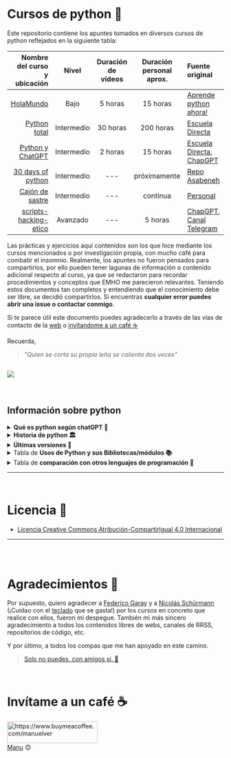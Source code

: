 # Cursos de python 🐍 

Este repositorio contiene los apuntes tomados en diversos cursos de python reflejados en la siguiente tabla:

|                          Nombre del curso <br> y ubicación |   Nivel    | Duración <br> de vídeos | Duración <br> personal aprox. | Fuente original                                                                                         |
| ---------------------------------------------------------: | :--------: | :---------------------: | :---------------------------: | :------------------------------------------------------------------------------------------------------ |
|                         [HolaMundo](./HolaMundo/README.md) |    Bajo    |         5 horas         |           15 horas            | [Aprende python ahora!](https://www.youtube.com/watch?v=tQZy0U8s9LY&ab_channel=HolaMundo)               |
|                   [Python total](./python-total/README.md) | Intermedio |        30 horas         |           200 horas           | [Escuela Directa](https://www.udemy.com/course/python-total)                                            |
|             [Python y ChatGPT](./python-chatgpt/README.md) | Intermedio |         2 horas         |           15 horas            | [Escuela Directa](https://www.udemy.com/course/python-chatgpt/), [ChapGPT](https://www.chat.openai.com) |
|         [30 days of python](./30-days-of-python/README.md) | Intermedio |           ---           |         próximamente          | [Repo Asabeneh](https://github.com/Asabeneh/30-Days-Of-Python)                                          |
|                   [Cajón de sastre](./catch-all/README.md) | Intermedio |           ---           |           continua            | [Personal](https://vergaracarmona.es)                                                                   |
| [scripts-hacking-etico](./scripts-hacking-etico/README.md) |  Avanzado  |           ---           |            5 horas            | [ChapGPT](https://www.chat.openai.com), [Canal Telegram](https://t.me/seguridadinformatic4)             |

Las prácticas y ejercicios aquí contenidos son los que hice mediante los cursos mencionados o por investigación propia, con mucho café para combatir el insomnio. Realmente, los apuntes no fueron pensados para compartirlos, por ello pueden tener lagunas de información o contenido adicional respecto al curso, ya que se redactaron para recordar procedimientos y conceptos que EMHO me parecieron relevantes. Teniendo estos documentos tan completos y entendiendo que el conocimiento debe ser libre, se decidió compartirlos. Si encuentras **cualquier error puedes abrir una issue o contactar conmigo**.

Si te parece útil este documento puedes agradecerlo a través de las vías de contacto de la [web](https://vergaracarmona.es) o [invítandome a un café ☕️](#invítame-a-un-café)

Recuerda, 

> *"Quien se corta su propia leña se calienta dos veces"* 

![](https://media.giphy.com/media/KAq5w47R9rmTuvWOWa/giphy.gif)
---
<br>

## Información sobre python
<details>
<summary><strong> Qué es python según chatGPT 🤖</strong></summary>


Python es un lenguaje de programación interpretado y de alto nivel. Python se destaca por su sintaxis clara y legible, lo que lo hace muy accesible tanto para principiantes como para programadores experimentados.

Una de las características distintivas de Python es su enfoque en la legibilidad del código, lo que se conoce como el principio "bello es mejor que feo" (beautiful is better than ugly). Esto se logra mediante el uso de una sintaxis clara y estructurada que facilita la comprensión y el mantenimiento del código.

Python es un lenguaje multipropósito, lo que significa que se puede utilizar para una amplia variedad de aplicaciones, como desarrollo web, análisis de datos, inteligencia artificial, automatización de tareas, desarrollo de juegos y más. Tiene una amplia biblioteca estándar que proporciona módulos y funciones para realizar diversas tareas comunes, lo que facilita el desarrollo de aplicaciones sin tener que escribir todo desde cero.

Una de las razones por las que Python ha ganado popularidad es su comunidad activa y su ecosistema de paquetes. Existen numerosas bibliotecas y marcos de trabajo desarrollados por la comunidad que amplían las capacidades de Python en diferentes áreas, como Django para desarrollo web, NumPy y pandas para análisis de datos, TensorFlow y PyTorch para aprendizaje automático, entre otros.

Además, Python es conocido por ser un lenguaje fácil de aprender y utilizar. Su sintaxis intuitiva y legible permite a los programadores escribir código de manera más rápida y eficiente, lo que reduce el tiempo de desarrollo y facilita la colaboración en proyectos.

En resumen, Python es un lenguaje de programación de alto nivel, interpretado y fácil de aprender que se utiliza ampliamente en una variedad de aplicaciones, desde desarrollo web hasta análisis de datos e inteligencia artificial. Su enfoque en la legibilidad del código y su comunidad activa lo convierten en una elección popular entre los programadores.
</details>

<details>
<summary><strong>Historia de python 🏛️</strong></summary>
Python fue creado a finales de los años ochenta​ por [Guido van Rossum](https://es.wikipedia.org/wiki/Guido_van_Rossum) en Stichting Mathematisch Centrum (CWI), en los Países Bajos, como un sucesor del lenguaje de programación ABC, capaz de manejar excepciones e interactuar con el sistema operativo Amoeba.

El nombre del lenguaje proviene de la afición de su creador por los humoristas británicos [Monty Python](https://youtu.be/aQqhR26FOW8).

Guido van Rossum es el principal autor de Python, y su continuo rol central en decidir la dirección de Python es reconocido, refiriéndose a él como [Benevolente Dictador Vitalicio](https://es.wikipedia.org/wiki/Benevolent_Dictator_for_Life); sin embargo el 12 de julio de 2018 declinó de dicha situación de honor sin dejar un sucesor o sucesora y con una declaración altisonante:8

> *"Entonces, ¿qué van a hacer todos ustedes? ¿Crear una democracia? ¿Anarquía? ¿Una dictadura? ¿Una federación?"* 
> 
> Guido van Rossum

En 2019, Python fue el lenguaje de programación más popular en GitHub, superando a Java, el segundo lenguaje más popular, por más de 1 millón de repositorios.

</details>

<details>
<summary><strong>Últimas versiones 🔄</strong></summary>
Python 2.7.x (última versión de la serie Python 2.x) fue oficialmente descontinuado el 1 de enero de 2020 (paso inicialmente planeado para 2015), por lo que ya no se publicarán parches de seguridad y otras mejoras para él.​ Con el final del ciclo de vida de Python 2, solo tienen soporte la rama Python 3.6.x​ y posteriores.

Con Python 3.5 llegaría el soporte incluido para entrada/salida asíncrona a través de la biblioteca asyncio, orientada a aplicaciones que requieren alto rendimiento de código concurrente, como servidores web, bibliotecas de conexión de bases de datos y colas de tareas distribuidas.

En la actualidad, Python se aplica en los campos de inteligencia artificial y machine learning.

</details>

<details>
<summary>Tabla de <strong>Usos de Python y sus Bibliotecas/módulos 📚</strong></summary>

|                                          Uso principal | Bibliotecas/módulos utilizados                                                |
| -----------------------------------------------------: | :---------------------------------------------------------------------------- |
|                                Acceso a bases de datos |                                                                               |
|                                                        | [SQLAlchemy](https://www.sqlalchemy.org/)                                     |
|                                                        | [psycopg2](https://www.psycopg.org/)                                          |
|                                                        | [mysql-connector-python](https://pypi.org/project/mysql-connector-python/)    |
|                                                        | [pymongo](https://pymongo.readthedocs.io/)                                    |
|                                                        | [MongoDB](https://pymongo.readthedocs.io/)                                    |
|                                                        | [Redis](https://redis-py.readthedocs.io/)                                     |
|                                                        | [Cassandra](https://pypi.org/project/cassandra-driver/)                       |
|         Análisis y manipulación de datos geoespaciales |                                                                               |
|                                                        | [GeoPandas](https://geopandas.org/)                                           |
|                                                        | [Shapely](https://pypi.org/project/Shapely/)                                  |
|                                                        | [Folium](https://python-visualization.github.io/folium/)                      |
|                      Análisis y visualización de datos |                                                                               |
|                                                        | [Seaborn](https://seaborn.pydata.org/)                                        |
|                                                        | [Plotly](https://plotly.com/python/)                                          |
|                                                        | [Bokeh](https://bokeh.org/)                                                   |
|                                                        | [Dash](https://plotly.com/dash/)                                              |
|                                                        | [Beautiful Soup](https://www.crummy.com/software/BeautifulSoup/)              |
| Análisis de texto y procesamiento del lenguaje natural |                                                                               |
|                                                        | [NLTK](https://www.nltk.org/)                                                 |
|                                                        | [spaCy](https://spacy.io/)                                                    |
|                                                        | [Gensim](https://radimrehurek.com/gensim/)                                    |
|                                                        | [TextBlob](https://textblob.readthedocs.io/)                                  |
|                                                        | [Transformers](https://huggingface.co/transformers/)                          |
|                             Aplicaciones de escritorio |                                                                               |
|                                                        | [PyQt](https://riverbankcomputing.com/software/pyqt/)                         |
|                                                        | [Tkinter](https://docs.python.org/3/library/tkinter.html)                     |
|                                                        | [wxPython](https://www.wxpython.org/)                                         |
|                                                        | [Kivy](https://kivy.org/)                                                     |
|                                 Aprendizaje automático |                                                                               |
|                                                        | [TensorFlow](https://www.tensorflow.org/)                                     |
|                                                        | [PyTorch](https://pytorch.org/)                                               |
|                                                        | [Keras](https://keras.io/)                                                    |
|                                                        | [scikit-learn](https://scikit-learn.org/)                                     |
|                                                        | [NLTK](https://www.nltk.org/)                                                 |
|                          Automatización de pruebas web |                                                                               |
|                                                        | [Selenium](https://www.selenium.dev/)                                         |
|                                                        | [Playwright](https://playwright.dev/python/)                                  |
|                                                        | [Splinter](https://splinter.readthedocs.io/)                                  |
|            Automatización de tareas de infraestructura |                                                                               |
|                                                        | [Ansible](https://docs.ansible.com/)                                          |
|                                                        | [Fabric](https://www.fabfile.org/)                                            |
|                                                        | [Paramiko](https://www.paramiko.org/)                                         |
|                                                        | [Boto](https://boto3.amazonaws.com/v1/documentation/api/latest/index.html)    |
|                    Automatización de tareas de sistema |                                                                               |
|                                                        | [Fabric](https://www.fabfile.org/)                                            |
|                                                        | [Invoke](https://www.pyinvoke.org/)                                           |
|                                                        | [PyAutoGUI](https://pyautogui.readthedocs.io/)                                |
|                                                        | [Selenium](https://www.selenium.dev/)                                         |
|                             Automatización y scripting |                                                                               |
|                                                        | [os](https://docs.python.org/3/library/os.html)                               |
|                                                        | [subprocess](https://docs.python.org/3/library/subprocess.html)               |
|                                                        | [shutil](https://docs.python.org/3/library/shutil.html)                       |
|                                                        | [pathlib](https://docs.python.org/3/library/pathlib.html)                     |
|                                                        | [argparse](https://docs.python.org/3/library/argparse.html)                   |
|                       Cálculos científicos y numéricos |                                                                               |
|                                                        | [NumPy](https://numpy.org/)                                                   |
|                                                        | [SciPy](https://www.scipy.org/)                                               |
|                                                        | [SymPy](https://www.sympy.org/)                                               |
|                                                        | [pandas](https://pandas.pydata.org/)                                          |
|                                       Ciencia de datos |                                                                               |
|                                                        | [NumPy](https://numpy.org/)                                                   |
|                                                        | [Pandas](https://pandas.pydata.org/)                                          |
|                                                        | [Matplotlib](https://matplotlib.org/)                                         |
|                                                        | [SciPy](https://www.scipy.org/)                                               |
|                                                        | [scikit-learn](https://scikit-learn.org/)                                     |
|             Creación de interfaces gráficas de usuario |                                                                               |
|                                                        | [PyQt](https://riverbankcomputing.com/software/pyqt/)                         |
|                                                        | [Tkinter](https://docs.python.org/3/library/tkinter.html)                     |
|                                                        | [wxPython](https://www.wxpython.org/)                                         |
|                                                        | [PySide](https://wiki.qt.io/PySide)                                           |
|       Desarrollo de aplicaciones de escritorio con GUI |                                                                               |
|                                                        | [PyQt](https://riverbankcomputing.com/software/pyqt/)                         |
|                                                        | [Tkinter](https://docs.python.org/3/library/tkinter.html)                     |
|                                                        | [wxPython](https://www.wxpython.org/)                                         |
|                                                        | [PySide](https://wiki.qt.io/PySide)                                           |
|                                                        | [Toga](https://toga.readthedocs.io/)                                          |
|                     Desarrollo de aplicaciones móviles |                                                                               |
|                                                        | [Kivy](https://kivy.org/)                                                     |
|                                                        | [PyQt](https://riverbankcomputing.com/software/pyqt/)                         |
|                                                        | [BeeWare](https://docs.beeware.org/)                                          |
|                                                        | [PySide](https://wiki.qt.io/PySide)                                           |
|                         Desarrollo de aplicaciones web |                                                                               |
|                                                        | [Django](https://www.djangoproject.com/)                                      |
|                                                        | [Flask](https://flask.palletsprojects.com/)                                   |
|                                                        | [Pyramid](https://trypyramid.com/)                                            |
|                                                        | [FastAPI](https://fastapi.tiangolo.com/)                                      |
|                                                        | [Requests](https://requests.readthedocs.io/)                                  |
|          Desarrollo de aplicaciones web con JavaScript |                                                                               |
|                                                        | [Flask](https://flask.palletsprojects.com/)                                   |
|                                                        | [Django](https://www.djangoproject.com/)                                      |
|                                                        | [Tornado](https://www.tornadoweb.org/)                                        |
|                                                        | [Bottle](https://bottlepy.org/)                                               |
|                                 Desarrollo de chatbots |                                                                               |
|                                                        | [NLTK](https://www.nltk.org/)                                                 |
|                                                        | [spaCy](https://spacy.io/)                                                    |
|                                                        | [Rasa](https://rasa.com/)                                                     |
|                                                        | [ChatterBot](https://chatterbot.readthedocs.io/)                              |
|                                   Desarrollo de juegos |                                                                               |
|                                                        | [Pygame](https://www.pygame.org/)                                             |
|                                                        | [Panda3D](https://www.panda3d.org/)                                           |
|                                                        | [Arcade](https://arcade.academy/)                                             |
|                                                        | [Pyglet](https://pyglet.readthedocs.io/)                                      |
|                   Integración con servicios en la nube |                                                                               |
|                                                        | [Boto3](https://boto3.amazonaws.com/v1/documentation/api/latest/index.html)   |
|                                                        | [Google Cloud Client Library](https://cloud.google.com/python/docs/)          |
|                                                        | [Azure SDK for Python](https://docs.microsoft.com/python/api/overview/azure/) |
|                   Manipulación de datos en formato CSV |                                                                               |
|                                                        | [csv](https://docs.python.org/3/library/csv.html)                             |
|                                                        | [Pandas](https://pandas.pydata.org/)                                          |
|                                                        | [NumPy](https://numpy.org/)                                                   |
|                           Manipulación de archivos PDF |                                                                               |
|                                                        | [PyPDF2](https://pythonhosted.org/PyPDF2/)                                    |
|                                                        | [pdfminer](https://pypi.org/project/pdfminer/)                                |
|                                                        | [PyMuPDF](https://pymupdf.readthedocs.io/)                                    |
|                       Procesamiento de señales y audio |                                                                               |
|                                                        | [Librosa](https://librosa.org/)                                               |
|                                                        | [Soundfile](https://pysoundfile.readthedocs.io/)                              |
|                                                        | [PyDub](https://pydub.com/)                                                   |
|              Procesamiento de datos en grandes escalas |                                                                               |
|                                                        | [Dask](https://dask.org/)                                                     |
|                                                        | [Apache Spark](https://spark.apache.org/)                                     |
|                                                        | [Cython](https://cython.org/)                                                 |
|                                                        | [Numba](https://numba.pydata.org/)                                            |
|     Procesamiento de imágenes y visión por computadora |                                                                               |
|                                                        | [OpenCV](https://opencv.org/)                                                 |
|                                                        | [Pillow](https://python-pillow.org/)                                          |
|                                                        | [scikit-image](https://scikit-image.org/)                                     |
|    Procesamiento de lenguaje natural en idioma español |                                                                               |
|                                                        | [spaCy](https://spacy.io/)                                                    |
|                                                        | [Pattern](https://www.clips.uantwerpen.be/pattern)                            |
|                                                        | [Freeling](https://github.com/TALP-UPC/FreeLing)                              |
|                                    Pruebas de software |                                                                               |
|                                                        | [unittest](https://docs.python.org/3/library/unittest.html)                   |
|                                                        | [pytest](https://docs.pytest.org/)                                            |
|                                                        | [nose](https://nose.readthedocs.io/)                                          |
|                                                        | [Selenium](https://www.selenium.dev/)                                         |

</details>
<details>
<summary>Tabla de <strong>comparación con otros lenguajes de programación 🤔</strong></summary>

| Característica        | Python                                           | Java                                     | C++                                     | JavaScript                                |
| --------------------- | ------------------------------------------------ | ---------------------------------------- | --------------------------------------- | ----------------------------------------- |
| Paradigma             | Multiparadigma                                   | Orientado a objetos, estructurado        | Multiparadigma                          | Multiparadigma                            |
| Tipado                | Dinámico                                         | Estático                                 | Estático                                | Dinámico                                  |
| Sintaxis              | Concisa y legible                                | Verbosa                                  | Compleja                                | Flexible                                  |
| Uso principal         | Desarrollo web, ciencia de datos, automatización | Desarrollo de aplicaciones empresariales | Desarrollo de sistemas, videojuegos     | Desarrollo web, aplicaciones interactivas |
| Bibliotecas           | Amplia variedad                                  | Amplia variedad                          | Amplia variedad                         | Amplia variedad                           |
| Orientación a objetos | Sí                                               | Sí                                       | Sí                                      | Sí                                        |
| Rendimiento           | Moderado                                         | Alto                                     | Alto                                    | Moderado                                  |
| Comunidad y soporte   | Gran comunidad, abundante documentación          | Gran comunidad, abundante documentación  | Gran comunidad, abundante documentación | Gran comunidad, abundante documentación   |
| Curva de aprendizaje  | Baja                                             | Moderada                                 | Alta                                    | Baja                                      |

Esta tabla solo proporciona una comparación general entre los lenguajes y que cada uno tiene sus propias fortalezas y áreas de aplicación específicas.

</details>

---
<br>

# Licencia 📄

- [Licencia Creative Commons Atribución-CompartirIgual 4.0 Internacional](LICENSE) 

---

<br><br>

# Agradecimientos 🎁

Por supuesto, quiero agradecer a [Federico Garay](https://ar.linkedin.com/in/fedegaray) y a [Nicolás Schürmann](https://www.linkedin.com/in/nicolasschurmann/) (¡Cuidao con el [teclado](https://youtu.be/y0T8UqBkawQ) que se gasta!) por los cursos en concreto que realice con ellos, fueron mi despegue. También mi más sincero agradecimiento a todos los contenidos libres de webs, canales de RRSS, repositorios de código, etc.

Y por último, a todos los compas que me han apoyado en este camino.

> [Solo no puedes, con amigos sí. 🤝](https://youtu.be/Ds7tje_Y0CM)


<br>

# Invítame a un café ☕️

<p>
<a href="https://www.buymeacoffee.com/manuelver"> <img align="left" src="https://cdn.buymeacoffee.com/buttons/v2/default-yellow.png" height="50" width="210" alt="https://www.buymeacoffee.com/manuelver" /></a>
</p>

<br><br><br>
[Manu](https://vergaracarmona.es) 😊

